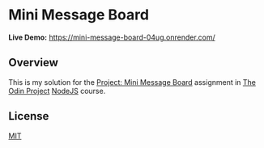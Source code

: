 # Mini Message Board

**Live Demo:** https://mini-message-board-04ug.onrender.com/

## Overview

This is my solution for the [Project: Mini Message Board](https://www.theodinproject.com/lessons/node-path-nodejs-mini-message-board) assignment in [The Odin Project](https://www.theodinproject.com) [NodeJS](https://www.theodinproject.com/paths/full-stack-javascript/courses/nodejs) course.

## License

[MIT](https://opensource.org/license/MIT)
